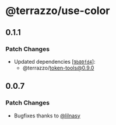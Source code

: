 # @terrazzo/use-color

## 0.1.1

### Patch Changes

- Updated dependencies [[`9b80fd4`](https://github.com/terrazzoapp/terrazzo/commit/9b80fd4edd1198021d8e309483e8cd8551fe79dc)]:
  - @terrazzo/token-tools@0.9.0

## 0.0.7

### Patch Changes

- Bugfixes thanks to [@lilnasy](lilnasy)
